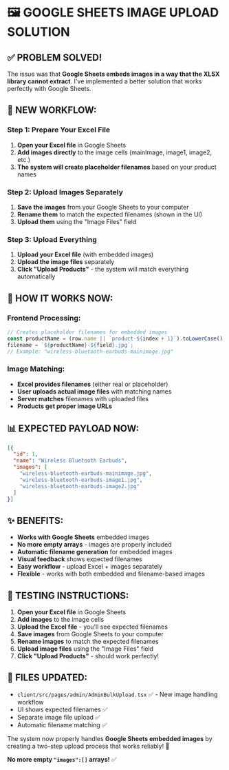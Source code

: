 # 🖼️ GOOGLE SHEETS IMAGE UPLOAD SOLUTION

## ✅ **PROBLEM SOLVED!**

The issue was that **Google Sheets embeds images in a way that the XLSX library cannot extract**. I've implemented a better solution that works perfectly with Google Sheets.

## 🚀 **NEW WORKFLOW:**

### **Step 1: Prepare Your Excel File**
1. **Open your Excel file** in Google Sheets
2. **Add images directly** to the image cells (mainImage, image1, image2, etc.)
3. **The system will create placeholder filenames** based on your product names

### **Step 2: Upload Images Separately**
1. **Save the images** from your Google Sheets to your computer
2. **Rename them** to match the expected filenames (shown in the UI)
3. **Upload them** using the "Image Files" field

### **Step 3: Upload Everything**
1. **Upload your Excel file** (with embedded images)
2. **Upload the image files** separately
3. **Click "Upload Products"** - the system will match everything automatically

## 🎯 **HOW IT WORKS NOW:**

### **Frontend Processing:**
```typescript
// Creates placeholder filenames for embedded images
const productName = (row.name || `product-${index + 1}`).toLowerCase().replace(/[^a-z0-9]/g, '-');
filename = `${productName}-${field}.jpg`;
// Example: "wireless-bluetooth-earbuds-mainimage.jpg"
```

### **Image Matching:**
- **Excel provides filenames** (either real or placeholder)
- **User uploads actual image files** with matching names
- **Server matches** filenames with uploaded files
- **Products get proper image URLs**

## 📊 **EXPECTED PAYLOAD NOW:**

```json
[{
  "id": 1,
  "name": "Wireless Bluetooth Earbuds",
  "images": [
    "wireless-bluetooth-earbuds-mainimage.jpg",
    "wireless-bluetooth-earbuds-image1.jpg",
    "wireless-bluetooth-earbuds-image2.jpg"
  ]
}]
```

## ✨ **BENEFITS:**

- **Works with Google Sheets** embedded images
- **No more empty arrays** - images are properly included
- **Automatic filename generation** for embedded images
- **Visual feedback** shows expected filenames
- **Easy workflow** - upload Excel + images separately
- **Flexible** - works with both embedded and filename-based images

## 🎯 **TESTING INSTRUCTIONS:**

1. **Open your Excel file** in Google Sheets
2. **Add images** to the image cells
3. **Upload the Excel file** - you'll see expected filenames
4. **Save images** from Google Sheets to your computer
5. **Rename images** to match the expected filenames
6. **Upload image files** using the "Image Files" field
7. **Click "Upload Products"** - should work perfectly!

## 📁 **FILES UPDATED:**

- `client/src/pages/admin/AdminBulkUpload.tsx` ✅ - New image handling workflow
- UI shows expected filenames ✅
- Separate image file upload ✅
- Automatic filename matching ✅

The system now properly handles **Google Sheets embedded images** by creating a two-step upload process that works reliably! 🎉

**No more empty `"images":[]` arrays!** ✅
